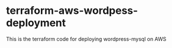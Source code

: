 # terraform-aws-wordpess-deployment
This is the terraform code for deploying wordpress-mysql on AWS
